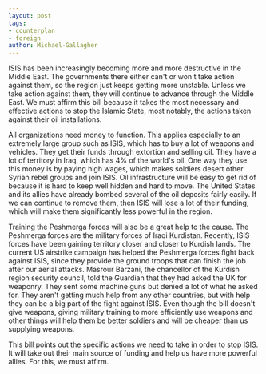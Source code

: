 ```yaml
---
layout: post
tags: 
- counterplan 
- foreign
author: Michael-Gallagher
---
```

ISIS has been increasingly becoming more and more destructive in the Middle East. The governments there either can't or won't take action against them, so the region just keeps getting more unstable. Unless we take action against them, they will continue to advance through the Middle East. We must affirm this bill because it takes the most necessary and effective actions to stop the Islamic State, most notably, the actions taken against their oil installations.

All organizations need money to function. This applies especially to an extremely large group such as ISIS, which has to buy a lot of weapons and vehicles. They get their funds through extortion and selling oil. They have a lot of territory in Iraq, which has 4% of the world's oil. One way they use this money is by paying high wages, which makes soldiers desert other Syrian rebel groups and join ISIS. Oil infrastructure will be easy to get rid of because it is hard to keep well hidden and hard to move. The United States and its allies have already bombed several of the oil deposits fairly easily. If we can continue to remove them, then ISIS will lose a lot of their funding, which will make them significantly less powerful in the region.

Training the Peshmerga forces will also be a great help to the cause. The Peshmerga forces are the military forces of Iraqi Kurdistan. Recently, ISIS forces have been gaining territory closer and closer to Kurdish lands. The current US airstrike campaign has helped the Peshmerga forces fight back against ISIS, since they provide the ground troops that can finish the job after our aerial attacks. Masrour Barzani, the chancellor of the Kurdish region security council, told the Guardian that they had asked the UK for weaponry. They sent some machine guns but denied a lot of what he asked for. They aren't getting much help from any other countries, but with help they can be a big part of the fight against ISIS. Even though the bill doesn't give weapons, giving military training to more efficiently use weapons and other things will help them be better soldiers and will be cheaper than us supplying weapons.

This bill points out the specific actions we need to take in order to stop ISIS. It will take out their main source of funding and help us have more powerful allies. For this, we must affirm.
